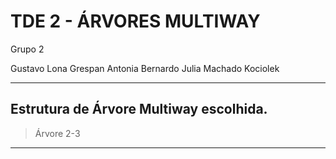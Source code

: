 # TDE 2 - ÁRVORES MULTIWAY

Grupo 2

Gustavo Lona Grespan
Antonia Bernardo
Julia Machado Kociolek

---

## Estrutura de Árvore Multiway escolhida.

> Árvore 2-3

---
